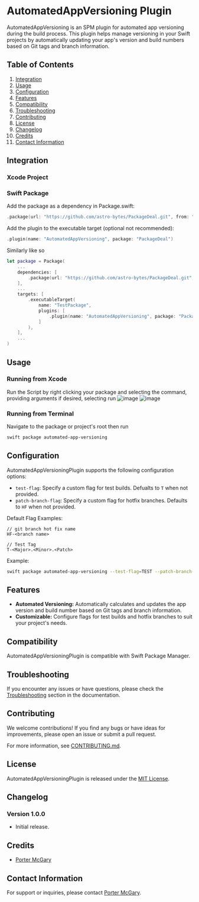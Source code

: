 # AutomatedAppVersioning Plugin

AutomatedAppVersioning is an SPM plugin for automated app versioning during the build process. This plugin helps manage versioning in your Swift projects by automatically updating your app's version and build numbers based on Git tags and branch information.

## Table of Contents

1. [Integration](#integration)
2. [Usage](#usage)
3. [Configuration](#configuration)
4. [Features](#features)
5. [Compatibility](#compatibility)
6. [Troubleshooting](#troubleshooting)
7. [Contributing](#contributing)
8. [License](#license)
9. [Changelog](#changelog)
10. [Credits](#credits)
11. [Contact Information](#contact-information)

## Integration
### Xcode Project

### Swift Package
Add the package as a dependency in Package.swift:
```swift
.package(url: "https://github.com/astro-bytes/PackageDeal.git", from: "1.0.0")
```

Add the plugin to the executable target (optional not recommended):
```swift
.plugin(name: "AutomatedAppVersioning", package: "PackageDeal")
```

Similarly like so
```swift
let package = Package(
    ...
    dependencies: [
        .package(url: "https://github.com/astro-bytes/PackageDeal.git", from: "1.0.0")
    ],
    ...
    targets: [
        .executableTarget(
            name: "TestPackage",
            plugins: [
                .plugin(name: "AutomatedAppVersioning", package: "PackageDeal") // Optional & Not recommended
            ]
        ),
    ],
    ...
)
```

## Usage
### Running from Xcode
Run the Script by right clicking your package and selecting the command, providing arguments if desired, selecting run
![image](https://github.com/astro-bytes/PackageDeal/assets/56183563/de737fb5-be39-4c7d-86bb-f3853e073724)
![image](https://github.com/astro-bytes/PackageDeal/assets/56183563/d08dbfca-fced-4c7d-a215-45e2a236809f)


### Running from Terminal
Navigate to the package or project's root then run
```bash
swift package automated-app-versioning
```

## Configuration

AutomatedAppVersioningPlugin supports the following configuration options:

- `test-flag`: Specify a custom flag for test builds. Defualts to `T` when not provided.
- `patch-branch-flag`: Specify a custom flag for hotfix branches. Defaults to `HF` when not provided.

Default Flag Examples:
```
// git branch hot fix name
HF-<branch name>

// Test Tag
T-<Major>.<Minor>.<Patch>
```

Example:
```bash
swift package automated-app-versioning --test-flag=TEST --patch-branch-flag=HOTFIX
```

## Features

- **Automated Versioning:** Automatically calculates and updates the app version and build number based on Git tags and branch information.
- **Customizable:** Configure flags for test builds and hotfix branches to suit your project's needs.

## Compatibility

AutomatedAppVersioningPlugin is compatible with Swift Package Manager.

## Troubleshooting

If you encounter any issues or have questions, please check the [Troubleshooting](#troubleshooting) section in the documentation.

## Contributing

We welcome contributions! If you find any bugs or have ideas for improvements, please open an issue or submit a pull request.

For more information, see [CONTRIBUTING.md](CONTRIBUTING.md).

## License

AutomatedAppVersioningPlugin is released under the [MIT License](LICENSE).

## Changelog

### Version 1.0.0

- Initial release.

## Credits

- [Porter McGary](https://github.com/portermcgary)

## Contact Information

For support or inquiries, please contact [Porter McGary](https://github.com/portermcgary).
